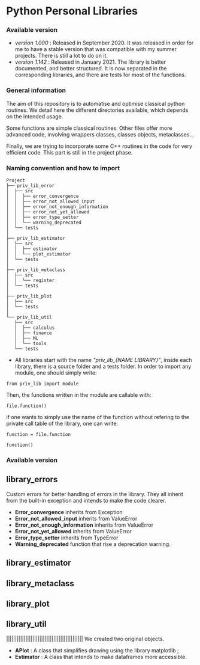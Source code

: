 # Python Personal Libraries

### Available version

* *version 1.000* :  Released in September 2020. It was released in order for me to have a stable version that was compatible with my summer projects. There is still a lot to do on it. 
* *version 1.142* : Released in January 2021. The library is better documented, and better structured. It is now separated in the corresponding libraries, and there are tests for most of the functions.


### General information

The aim of this repository is to automatise and optimise classical python routines. We detail here the different directories available, which depends on the intended usage. 

Some functions are simple classical routines. Other files offer more advanced code, involving wrappers classes, classes objects, metaclasses…

Finally, we are trying to incorporate some C++ routines in the code for very efficient code. This part is still in the project phase.
 
### Naming convention and how to import


```
Project
├── priv_lib_error 
│  ├── src
│  │  ├── error_convergence
│  │  ├── error_not_allowed_input
│  │  ├── error_not_enough_information  
│  │  ├── error_not_yet_allowed
│  │  ├── error_type_setter  
│  │  └── warning_deprecated
│  └── tests
│
├── priv_lib_estimator 
│  ├── src
│  │  ├── estimator
│  │  └── plot_estimator
│  └── tests
│
├── priv_lib_metaclass 
│  ├── src
│  │  └── register
│  └── tests
│
├── priv_lib_plot 
│  ├── src
│  └── tests
│
└── priv_lib_util 
   ├── src
   │  ├── calculus
   │  ├── finance
   │  ├── ML  
   │  └── tools
   └── tests
```

* All libraries start with the name *"priv_lib_{NAME LIBRARY}"*,
inside each library,  there is a source folder and a tests folder. In order to import any module, one should simply write:

```
from priv_lib import module
```

Then, the functions written in the module are callable with:

```
file.function()
```

if one wants to simply use the name of the function without refering to the private call table of the library, one can write:

```
function = file.function

function()
```



### Available version
## library_errors

Custom errors for better handling of errors in the library. They all inherit from the built-in exception and intends to make the code clearer.

* **Error_convergence** inherits from Exception
* **Error_not_allowed_input** inherits from ValueError
* **Error_not_enough_information** inherits from ValueError
* **Error_not_yet_allowed** inherits from ValueError
* **Error_type_setter** inherits from TypeError
* **Warning_deprecated** function that rise a deprecation warning.

## library_estimator

## library_metaclass

## library_plot

## library_util



||||||||||||||||||||||||||||||||||||||||||||
We created two original objects. 

* **APlot** : A class that simplifies drawing using the library matplotlib ; 
* **Estimator** : A class that intends to make dataframes more accessible. 
